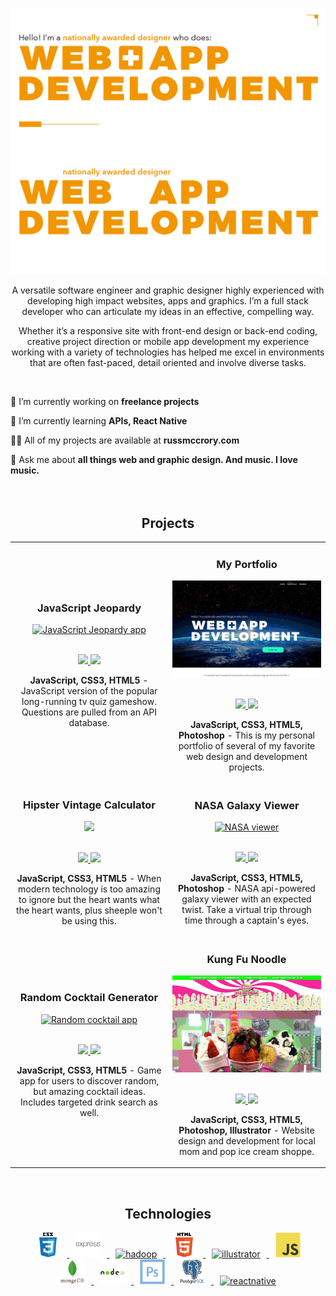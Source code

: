 ![MasterHead](https://github.com/JS0N-Bourne/JS0N-Bourne/blob/a0bac314cb5f04022ad37f25b9e2f1c4fd271326/readme_header4.png#gh-light-mode-only)
![MasterHead](https://github.com/JS0N-Bourne/JS0N-Bourne/blob/a0bac314cb5f04022ad37f25b9e2f1c4fd271326/orangedark.png#gh-dark-mode-only)

<p align="center">A versatile software engineer and graphic designer highly experienced with developing high impact websites, apps and graphics. I’m a full stack developer who can articulate my ideas in an effective, compelling way.</p>

<p align="center">Whether it’s a responsive site with front-end design or back-end coding, creative project direction or mobile app development my experience working with a variety of technologies has helped me excel in environments that are often fast-paced, detail oriented and involve diverse tasks.</p>

<br/>

<p align="left">🔭 I’m currently working on <b>freelance projects</b></>

<p align="left">🌱 I’m currently learning <b>APIs, React Native</b></>

<p align="left">👨‍💻 All of my projects are available at <b>russmccrory.com</b></>

<p align="left">💬 Ask me about <b>all things web and graphic design. And music. I love music.</b></>

<br/>
<br/>
<br/>

<h2 align="center">Projects</h2>
<div align="center">
	<table>
		<tr>
			<td width="50%">
				<h3 align="center" color="white">JavaScript Jeopardy</h2>
				<div align="center" >  
					<a href='https://jeopardy-online.netlify.app/'>
						<img src="https://github.com/Java-Monsta/Java-Monsta/blob/e4c5e6a22099fa92363ebaffb90252a20fad5084/jeopardy_preview.gif" alt="JavaScript Jeopardy app" height="100%" />
					</a>
					<br>
					<br>
					<p>
						<a href="https://github.com/Java-Monsta/Jeopardy-Game-app" target="_blank">
							<img src="https://img.shields.io/badge/Repo-lightgrey?style=for-the-badge&logo=github"/>
						</a>  
						<a href="https://jeopardy-online.netlify.app/" target="_blank">
							<img src="https://img.shields.io/badge/-website-green?style=for-the-badge&color=e8970c"/>
						</a>	
					</p>
					<p><strong>JavaScript, CSS3, HTML5</strong> - JavaScript version of the popular long-running tv quiz gameshow. Questions are pulled from an API database.</p>
				</div>
			</td>
			<td width="50%">
				<h3 align="center" color="white">My Portfolio</h2>
				<div align="center" >  
					<a href='https://russmccrory.com/'>
						<img src="https://github.com/JS0N-Bourne/MyPortfolio/blob/0fa79ac8adf64c28f0c7b972ca121a280979684f/portfolioThumb.gif" alt="My portfolio site" height="100%" />
					</a>
					<br>
					<br>
					<p>
						<a href="https://github.com/JS0N-Bourne/MyPortfolio" target="_blank">
							<img src="https://img.shields.io/badge/Repo-lightgrey?style=for-the-badge&logo=github" />
						</a>  
						<a href="https://russmccrory.com/" target="_blank">
							<img src="https://img.shields.io/badge/-website-green?style=for-the-badge&color=e8970c"/>
						</a>	
					</p>
					 <p><strong>JavaScript, CSS3, HTML5, Photoshop</strong> - This is my personal portfolio of several of my favorite web design and development projects.</p>
				</div>
	<tr>
		<td width="50%">
			<h3 align="center" color="white">Hipster Vintage Calculator</h2>
			<div align="center" >  
				<a href='https://hipster-calculator.netlify.app/'>
					<img src="https://github.com/Java-Monsta/Hipster-Calculator-App/blob/d46e12b1e0915c90a984a6ff01df732718298a95/hipstercalc.gif" height="100%" />
				</a>
				<br>
				<br>
				<p>
					<a href="https://github.com/Java-Monsta/Hipster-Calculator-App" target="_blank">
						<img src="https://img.shields.io/badge/Repo-lightgrey?style=for-the-badge&logo=github"/>
					</a>  
					<a href="https://hipster-calculator.netlify.app/" target="_blank">
						<img src="https://img.shields.io/badge/-website-green?style=for-the-badge&color=e8970c"/>
					</a>	
				</p>
				<p><strong>JavaScript, CSS3, HTML5</strong> - When modern technology is too amazing to ignore but the heart wants what the heart wants, plus sheeple won't be using this.</p>
			</div>
		</td>
		<td width="50%">
			<h3 align="center" color="white">NASA Galaxy Viewer</h2>
			<div align="center" >  
				<a href='https://spaceflight.netlify.app/'>
					<img src="https://github.com/Java-Monsta/nasa-viewer-app/blob/0a25bec20838e3b2843767580d1aa25140e85e9b/NASAViewer.gif" alt="NASA viewer" height="100%" />
				</a>
				<br>
				<br>
				<p>
					<a href="https://github.com/Java-Monsta/nasa-viewer-app" target="_blank">
						<img src="https://img.shields.io/badge/Repo-lightgrey?style=for-the-badge&logo=github"/>
					</a>  
					<a href="https://spaceflight.netlify.app/" target="_blank">
						<img src="https://img.shields.io/badge/-website-green?style=for-the-badge&color=e8970c"/>
					</a>	
				</p>
				<p><strong>JavaScript, CSS3, HTML5, Photoshop</strong> - NASA api-powered galaxy viewer with an expected twist. Take a virtual trip through time through a captain's eyes.</p>
			</div>	
		</td>
		<tr>
			<td width="50%">
				<h3 align="center" color="white">Random Cocktail Generator</h2>
				<div align="center" >  
					<a href='https://random-cocktails.netlify.app/'>
						<img src="https://github.com/Java-Monsta/Java-Monsta/blob/1b1ebeb99eaa60c3037924ff492f2b0e403b780c/cocktail_app.gif" alt="Random cocktail app" height="100%" />
					</a>
					<br>
					<br>
					<p>
						<a href="https://github.com/JS0N-Bourne/Random-Cocktail-Generator" target="_blank">
							<img src="https://img.shields.io/badge/Repo-lightgrey?style=for-the-badge&logo=github"/>
						</a>  
						<a href="https://random-cocktails.netlify.app/" target="_blank">
							<img src="https://img.shields.io/badge/-website-green?style=for-the-badge&color=e8970c"/>
						</a>	
					</p>
					<p><strong>JavaScript, CSS3, HTML5</strong> - Game app for users to discover random, but amazing cocktail ideas. Includes targeted drink search as well.</p>
				</div>
			</td>
			<td width="50%">
				<h3 align="center" color="white">Kung Fu Noodle</h2>
				<div align="center" >  
					<a href='https://210icecream.netlify.app/'>
						<img src="https://github.com/JS0N-Bourne/210icecream/blob/2c643d10b53f3be3e89e0f5dab0366ff89b2c83e/IceCreamThumb.gif" alt="Kung Fu Noodle" height="100%" />
					</a>
					<br>
					<br>
					<p>
						<a href="https://github.com/JS0N-Bourne/210icecream" target="_blank">
							<img src="https://img.shields.io/badge/Repo-lightgrey?style=for-the-badge&logo=github"/>
						</a>  
						<a href="https://210icecream.netlify.app/" target="_blank">
							<img src="https://img.shields.io/badge/-website-green?style=for-the-badge&color=e8970c"/>
						</a>	
					</p>
					<p><strong>JavaScript, CSS3, HTML5, Photoshop, Illustrator</strong> - Website design and development for local mom and pop ice cream shoppe.</p>
				</div>
			</td>
	</table>
</div>

<br/>

<h2 align="center">Technologies</h2>
<p align="center"> <a href="https://www.w3schools.com/css/" target="_blank" rel="noreferrer"> <img src="https://raw.githubusercontent.com/devicons/devicon/master/icons/css3/css3-original-wordmark.svg" alt="css3" width="40" height="40" hspace="10" /> </a> <a href="https://expressjs.com" target="_blank" rel="noreferrer"> <img src="https://raw.githubusercontent.com/devicons/devicon/master/icons/express/express-original-wordmark.svg" alt="express" width="40" height="40" hspace="10" /> </a> <a href="https://hadoop.apache.org/" target="_blank" rel="noreferrer"> <img src="https://www.vectorlogo.zone/logos/apache_hadoop/apache_hadoop-icon.svg" alt="hadoop" width="40" height="40" hspace="10" /> </a> <a href="https://www.w3.org/html/" target="_blank" rel="noreferrer"> <img src="https://raw.githubusercontent.com/devicons/devicon/master/icons/html5/html5-original-wordmark.svg" alt="html5" width="40" height="40" hspace="10" /> </a> <a href="https://www.adobe.com/in/products/illustrator.html" target="_blank" rel="noreferrer"> <img src="https://www.vectorlogo.zone/logos/adobe_illustrator/adobe_illustrator-icon.svg" alt="illustrator" width="40" height="40" hspace="10" /> </a> <a href="https://developer.mozilla.org/en-US/docs/Web/JavaScript" target="_blank" rel="noreferrer"> <img src="https://raw.githubusercontent.com/devicons/devicon/master/icons/javascript/javascript-original.svg" alt="javascript" width="40" height="40" hspace="10" /> </a> <a href="https://www.mongodb.com/" target="_blank" rel="noreferrer"> <img src="https://raw.githubusercontent.com/devicons/devicon/master/icons/mongodb/mongodb-original-wordmark.svg" alt="mongodb" width="40" height="40" hspace="10" /> </a> <a href="https://nodejs.org" target="_blank" rel="noreferrer"> <img src="https://raw.githubusercontent.com/devicons/devicon/master/icons/nodejs/nodejs-original-wordmark.svg" alt="nodejs" width="40" height="40" hspace="10" /> </a> <a href="https://www.photoshop.com/en" target="_blank" rel="noreferrer"> <img src="https://raw.githubusercontent.com/devicons/devicon/master/icons/photoshop/photoshop-line.svg" alt="photoshop" width="40" height="40" hspace="10" /> </a> <a href="https://www.postgresql.org" target="_blank" rel="noreferrer"> <img src="https://raw.githubusercontent.com/devicons/devicon/master/icons/postgresql/postgresql-original-wordmark.svg" alt="postgresql" width="40" height="40" hspace="10" /> </a> <a href="https://reactnative.dev/" target="_blank" rel="noreferrer"> <img src="https://reactnative.dev/img/header_logo.svg" alt="reactnative" width="40" height="40" hspace="10" /> </a> </p>
